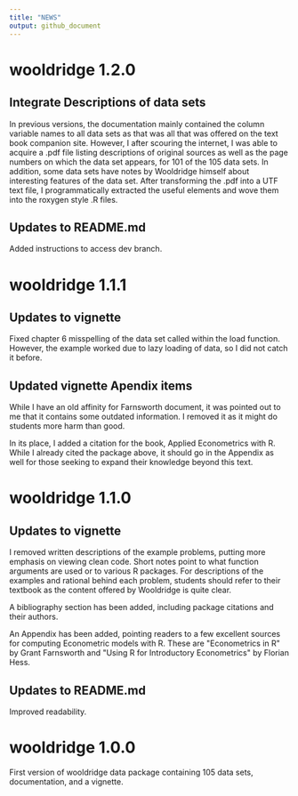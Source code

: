 ```yaml
---
title: "NEWS"
output: github_document
---
```


# wooldridge 1.2.0

## Integrate Descriptions of data sets

In previous versions, the documentation mainly contained the column variable names to all data sets as that was all that was offered on the text book companion site.
However, I after scouring the internet, I was able to acquire a .pdf file listing descriptions of original sources as well as the page numbers on which the data set appears, for 101 of the 105 data sets. In addition, some data sets have notes by Wooldridge himself about interesting features of the data set. After transforming the .pdf into a UTF text file, I programmatically extracted the useful elements and wove them into the roxygen style .R files.

## Updates to README.md 

Added instructions to access dev branch.

# wooldridge 1.1.1

## Updates to vignette

Fixed chapter 6 misspelling of the data set called within the load function. However, the example worked due to lazy loading of data, so I did not catch it before.

## Updated vignette Apendix items

While I have an old affinity for Farnsworth document, it was pointed out to me that it contains some outdated information. I removed it as it might do students more harm than good.

In its place, I added a citation for the book, Applied Econometrics with R. While I already cited the package above, it should go in the Appendix as well for those seeking to expand their knowledge beyond this text.


# wooldridge 1.1.0

## Updates to vignette

I removed written descriptions of the example problems, putting more emphasis on viewing clean code. Short notes point to what function arguments are used or to various R packages. For descriptions of the examples and rational behind each problem, students should refer to their textbook as the content offered by Wooldridge is quite clear.

A bibliography section has been added, including package citations and their authors.

An Appendix has been added, pointing readers to a few excellent sources for computing Econometric models with R. These are "Econometrics in R" by Grant Farnsworth and "Using R for Introductory Econometrics" by Florian Hess.

## Updates to README.md 

Improved readability.


# wooldridge 1.0.0

First version of wooldridge data package containing 105 data sets, documentation, and a vignette.

